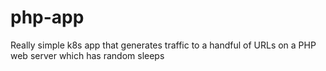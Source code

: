 # php-app
Really simple k8s app that generates traffic to a handful of URLs on a PHP web server which has random sleeps
